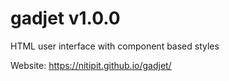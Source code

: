 # gadjet v1.0.0

HTML user interface with component based styles

Website: https://nitipit.github.io/gadjet/